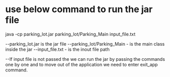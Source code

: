 # use below command to run the jar file

java -cp parking_lot.jar parking_lot/Parking_Main input_file.txt 

--parking_lot.jar is the jar file 
--parking_lot/Parking_Main - is the main class inside the jar
--input_file.txt - is the inout file path

--If input file is not passed the we can run the jar by passing the commands one by one and to move out of the application we need to enter exit_app command.
